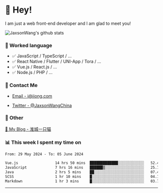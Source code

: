 # 👋 Hey!

I am just a web front-end developer and I am glad to meet you!

![JaxsonWang's github stats](https://github-readme-stats.vercel.app/api?username=JaxsonWang&&show_icons=true&&title_color=1abc9c&&icon_color=1abc9c)


### 📝 Worked language

- ✅ JavaScript / TypeScript / ...
- ✅ React Native / Flutter / UNI-App / Tora / ...
- ✅ Vue.js / React.js / ...
- ✅ Node.js / PHP / ...

### 📮 Contact Me

- [Email - i@iiong.com](mailto:i@iiong.com)

- [Twitter - @JaxsonWangChina](https://twitter.com/JaxsonWangChina)

### 🤪 Other

[📌 My Blog - 淮城一只猫](https://iiong.com)

### 📊 This week I spent my time on

<!--START_SECTION:waka-->

```txt
From: 29 May 2024 - To: 05 June 2024

Vue.js                 14 hrs 50 mins  █████████████░░░░░░░░░░░░   52.43 %
JavaScript             7 hrs 16 mins   ██████▒░░░░░░░░░░░░░░░░░░   25.72 %
Java                   2 hrs 5 mins    ██░░░░░░░░░░░░░░░░░░░░░░░   07.41 %
SCSS                   1 hr 10 mins    █░░░░░░░░░░░░░░░░░░░░░░░░   04.13 %
Markdown               1 hr 3 mins     █░░░░░░░░░░░░░░░░░░░░░░░░   03.72 %
```

<!--END_SECTION:waka-->

---
